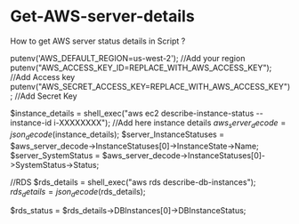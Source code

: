 # Get-AWS-server-details
How to get AWS server status details in Script ?

putenv('AWS_DEFAULT_REGION=us-west-2'); //Add your region
putenv("AWS_ACCESS_KEY_ID=REPLACE_WITH_AWS_ACCESS_KEY"); //Add Access key
putenv("AWS_SECRET_ACCESS_KEY=REPLACE_WITH_AWS_ACCESS_KEY"); //Add Secret Key

$instance_details = shell_exec("aws ec2 describe-instance-status --instance-id i-XXXXXXXX"); //Add here instance details
$aws_server_decode = json_decode($instance_details);
$server_InstanceStatuses = $aws_server_decode->InstanceStatuses[0]->InstanceState->Name;
$server_SystemStatus = $aws_server_decode->InstanceStatuses[0]->SystemStatus->Status;

//RDS
$rds_details = shell_exec("aws rds describe-db-instances");
$rds_details = json_decode($rds_details);

$rds_status = $rds_details->DBInstances[0]->DBInstanceStatus;
